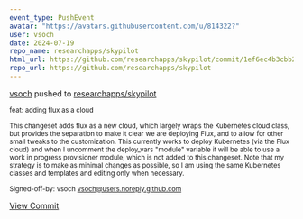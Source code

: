 ```yaml
---
event_type: PushEvent
avatar: "https://avatars.githubusercontent.com/u/814322?"
user: vsoch
date: 2024-07-19
repo_name: researchapps/skypilot
html_url: https://github.com/researchapps/skypilot/commit/1ef6ec4b3cbb27db9afa1d47c553d33bfbb04409
repo_url: https://github.com/researchapps/skypilot
---
```


<a href='https://github.com/vsoch' target='_blank'>vsoch</a> pushed to <a href='https://github.com/researchapps/skypilot' target='_blank'>researchapps/skypilot</a>

<small>feat: adding flux as a cloud

This changeset adds flux as a new cloud, which largely
wraps the Kubernetes cloud class, but provides the separation
to make it clear we are deploying Flux, and to allow for other
small tweaks to the customization. This currently works to
deploy Kubernetes (via the Flux cloud) and when I uncomment
the deploy_vars "module" variable it will be able to use a
work in progress provisioner module, which is not added to
this changeset. Note that my strategy is to make as minimal
changes as possible, so I am using the same Kubernetes classes
and templates and editing only when necessary.

Signed-off-by: vsoch <vsoch@users.noreply.github.com></small>

<a href='https://github.com/researchapps/skypilot/commit/1ef6ec4b3cbb27db9afa1d47c553d33bfbb04409' target='_blank'>View Commit</a>